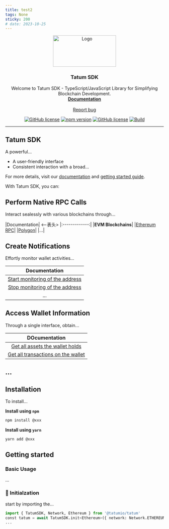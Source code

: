 ```yaml
---
title: test2
tags: None
sticky: 200
# date: 2023-10-25
---
```


<p align="center">
  <a href="https://tatum.io/">
    <img src="https://assets-global.website-files.com/62624e283b503f3e68275638/62624e283b503fde012757c1_Light.svg" alt="Logo" width="200" height="100">
  </a>
</p>

<h3 align="center">
Tatum
SDK</h3>

<p align="center">
  Welcome to Tatum SDK - TypeScript/JavaScript Library for Simplifying Blockchain Development.<br>
  <a href="https://docs.tatum.io/"><strong>Documentation</strong></a>
  <br>
  <br>
  <a href="https://github.com/tatumio/tatum-js/issues/new?assignees=-&labels=bug&template=bug_report.yml">Report bug</a>
</p>

<div align="center">

<a href="">[![GitHub license](https://img.shields.io/npm/dm/@tatumio/tatum)](https://img.shields.io/npm/dm/@tatumio/tatum)</a>
<a href="">[![npm version](https://img.shields.io/npm/v/@tatumio/tatum.svg?style=flat-square)](https://www.npmjs.com/package/@tatumio/tatum)</a>
<a href="">[![GitHub license](https://img.shields.io/badge/license-MIT-blue.svg)](https://github.com/tatumio/tatum-js/blob/master/LICENSE.txt)</a>
<a href="">[![Build](https://img.shields.io/github/actions/workflow/status/tatumio/tatum-js/build.yml?branch=master)](https://img.shields.io/github/actions/workflow/status/tatumio/tatum-js/build.yml?branch=master)</a>

</div>
<hr>
<!-- more -->

## Tatum SDK  
A powerful...

* A user-friendly interface
* Consistent interaction with a broad...

For more details, visit our [documentation](https://www.example.com) and [getting started guide](https://www.example.com).

With Tatum SDK, you can:

## Perform Native RPC Calls

Interact sealessly with various blockchains through...

|Documentation| <--表头>
|:-------------:|
|**EVM Blockchains**|
|[Ethereum RPC](https://www.example.com "None")|
|[Polygon](https://www.xxx.com)|
|...|

## Create Notifications

Effortly monitor wallet activities...

|Documentation|
|:-----------:|
|[Start monitoring of the address](https://www.example.com)|
|[Stop monitoring of the address](https://www.example.com)|
|...|

## Access Wallet Information

Through a single interface, obtain...

|DOcumentation|
|:----------:|
|[Get all assets the wallet holds](https://www.example.com)|
|[Get all transactions on the wallet](https://www.example.com)|

## ...

## Installation

To install...

**Install using `npm`**

```bash
npm install @xxx
```

**Install using `yarn`**

```bash
yarn add @xxx
```

## Getting started
### Basic Usage
...

### 🤩 Initialzation
start by importing the...

```python
import { TatumSDK, Network, Ethereum } from '@tatumio/tatum'
const tatum = await TatumSDK.init<Ethereum>({ network: Network.ETHEREUM})
...
```
<br><br>





